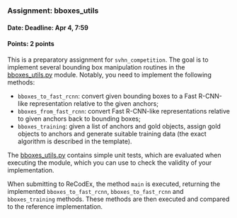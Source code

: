 ### Assignment: bboxes_utils
#### Date: Deadline: Apr 4, 7:59
#### Points: 2 points

This is a preparatory assignment for `svhn_competition`. The goal is to
implement several bounding box manipulation routines in the
[bboxes_utils.py](https://github.com/ufal/npfl114/tree/master/labs/06/bboxes_utils.py)
module. Notably, you need to implement the following methods:
- `bboxes_to_fast_rcnn`: convert given bounding boxes to a Fast R-CNN-like
  representation relative to the given anchors;
- `bboxes_from_fast_rcnn`: convert Fast R-CNN-like representations relative to
  given anchors back to bounding boxes;
- `bboxes_training`: given a list of anchors and gold objects, assign gold
  objects to anchors and generate suitable training data (the exact algorithm
  is described in the template).

The [bboxes_utils.py](https://github.com/ufal/npfl114/tree/master/labs/06/bboxes_utils.py)
contains simple unit tests, which are evaluated when executing the module,
which you can use to check the validity of your implementation.

When submitting to ReCodEx, the method `main` is executed, returning the
implemented `bboxes_to_fast_rcnn`, `bboxes_to_fast_rcnn` and `bboxes_training`
methods. These methods are then executed and compared to the reference
implementation.
